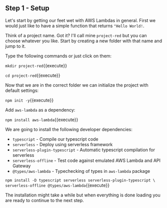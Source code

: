 ## Step 1 - Setup
Let's start by getting our feet wet with AWS Lambdas in general. First we would just like to have a simple function that returns `"Hello World!`.

Think of a project name. Got it? I'll call mine `project-red` but you can choose whatever you like. Start by creating a new folder with that name and jump to it.

Type the following commands or just click on them:

`mkdir project-red`{{execute}}

`cd project-red`{{execute}}

Now that we are in the correct folder we can initialize the project with default settings:

`npm init -y`{{execute}}

Add `aws-lambda` as a dependency:

`npm install aws-lambda`{{execute}}

We are going to install the following developer dependencies:
- `typescript` - Compile our typescript code
- `serverless` - Deploy using serverless framework
- `serverless-plugin-typescript` - Automatic typescript compilation for serverless
- `serverless-offline` - Test code against emulated AWS Lambda and API Gateway
- `@types/aws-lambda` - Typechecking of types in `aws-lambda` package 

`npm install -D typescript serverless serverless-plugin-typescript \
               serverless-offline @types/aws-lambda`{{execute}}


The installation might take a while but when everything is done loading you are ready to continue to the next step.



